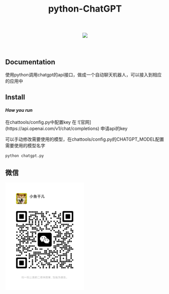 # <p align="center">python-ChatGPT</p>

<br>
<p align="center">
    <a href="#"><img src="https://img.shields.io/badge/python-3.7-green.svg"></a>
</p>
<br />

## Documentation

<p> 使用python调用chatgpt的api接口，做成一个自动聊天机器人，可以接入到相应的应用中 </p>


## Install
#### *How you run*

<p> 在chattools/config.py中配置key 在 ![官网](https://api.openai.com/v1/chat/completions) 申请api的key </p>
<p> 可以手动修改需要使用的模型，在chattools/config.py的CHATGPT_MODEL配置需要使用的模型名字 </p>

```python
python chatgpt.py

```

## 微信
<img src="img/wx.png" width="249"/>

